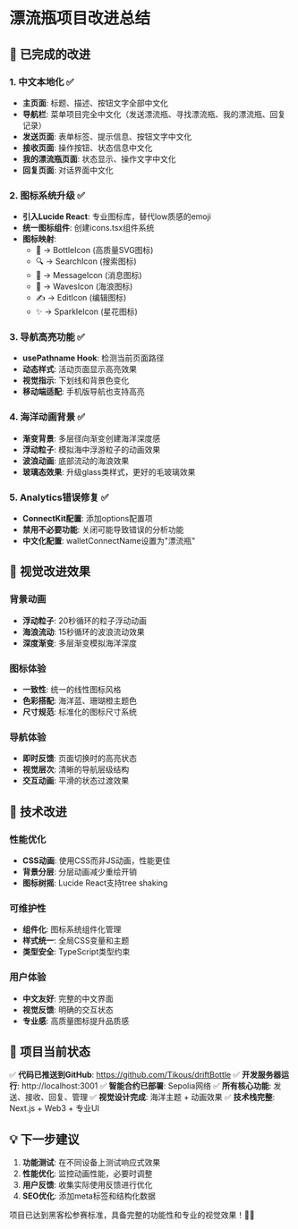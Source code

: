 # 漂流瓶项目改进总结

## 🎯 已完成的改进

### 1. 中文本地化 ✅
- **主页面**: 标题、描述、按钮文字全部中文化
- **导航栏**: 菜单项目完全中文化（发送漂流瓶、寻找漂流瓶、我的漂流瓶、回复记录）
- **发送页面**: 表单标签、提示信息、按钮文字中文化
- **接收页面**: 操作按钮、状态信息中文化
- **我的漂流瓶页面**: 状态显示、操作文字中文化
- **回复页面**: 对话界面中文化

### 2. 图标系统升级 ✅
- **引入Lucide React**: 专业图标库，替代low质感的emoji
- **统一图标组件**: 创建icons.tsx组件系统
- **图标映射**:
  - 🍼 → BottleIcon (高质量SVG图标)
  - 🔍 → SearchIcon (搜索图标)
  - 💬 → MessageIcon (消息图标)
  - 🌊 → WavesIcon (海浪图标)
  - ✍️ → EditIcon (编辑图标)
  - ✨ → SparkleIcon (星花图标)

### 3. 导航高亮功能 ✅
- **usePathname Hook**: 检测当前页面路径
- **动态样式**: 活动页面显示高亮效果
- **视觉指示**: 下划线和背景色变化
- **移动端适配**: 手机版导航也支持高亮

### 4. 海洋动画背景 ✅
- **渐变背景**: 多层径向渐变创建海洋深度感
- **浮动粒子**: 模拟海中浮游粒子的动画效果
- **波浪动画**: 底部流动的海浪效果
- **玻璃态效果**: 升级glass类样式，更好的毛玻璃效果

### 5. Analytics错误修复 ✅
- **ConnectKit配置**: 添加options配置项
- **禁用不必要功能**: 关闭可能导致错误的分析功能
- **中文化配置**: walletConnectName设置为"漂流瓶"

## 🎨 视觉改进效果

### 背景动画
- **浮动粒子**: 20秒循环的粒子浮动动画
- **海浪流动**: 15秒循环的波浪流动效果
- **深度渐变**: 多层渐变模拟海洋深度

### 图标体验
- **一致性**: 统一的线性图标风格
- **色彩搭配**: 海洋蓝、珊瑚橙主题色
- **尺寸规范**: 标准化的图标尺寸系统

### 导航体验
- **即时反馈**: 页面切换时的高亮状态
- **视觉层次**: 清晰的导航层级结构
- **交互动画**: 平滑的状态过渡效果

## 🔧 技术改进

### 性能优化
- **CSS动画**: 使用CSS而非JS动画，性能更佳
- **背景分层**: 分层动画减少重绘开销
- **图标树摇**: Lucide React支持tree shaking

### 可维护性
- **组件化**: 图标系统组件化管理
- **样式统一**: 全局CSS变量和主题
- **类型安全**: TypeScript类型约束

### 用户体验
- **中文友好**: 完整的中文界面
- **视觉反馈**: 明确的交互状态
- **专业感**: 高质量图标提升品质感

## 🚀 项目当前状态

✅ **代码已推送到GitHub**: https://github.com/Tikous/driftBottle
✅ **开发服务器运行**: http://localhost:3001
✅ **智能合约已部署**: Sepolia网络
✅ **所有核心功能**: 发送、接收、回复、管理
✅ **视觉设计完成**: 海洋主题 + 动画效果
✅ **技术栈完整**: Next.js + Web3 + 专业UI

## 💡 下一步建议

1. **功能测试**: 在不同设备上测试响应式效果
2. **性能优化**: 监控动画性能，必要时调整
3. **用户反馈**: 收集实际使用反馈进行优化
4. **SEO优化**: 添加meta标签和结构化数据

项目已达到黑客松参赛标准，具备完整的功能性和专业的视觉效果！🌊✨